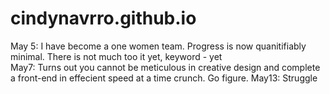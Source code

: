 # cindynavrro.github.io
May 5: I have become a one women team. 
Progress is now quanitifiably minimal. 
There is not much too it yet, keyword - yet
<br>
May7: Turns out you cannot be meticulous in creative design and complete a front-end in effecient speed at a time crunch. Go figure. 
May13: Struggle

